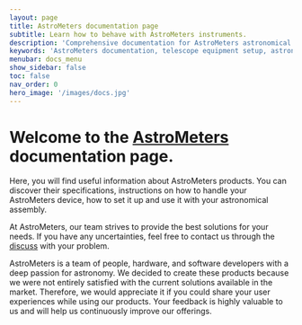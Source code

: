 ```yaml
---
layout: page
title: AstroMeters documentation page
subtitle: Learn how to behave with AstroMeters instruments.
description: 'Comprehensive documentation for AstroMeters astronomical instruments including setup guides, specifications, handling instructions, and troubleshooting for AMFOC01 focuser, AMSKY01 environmental sensor, and AMUSBMOUNT01 mount controller. Learn how to integrate and optimize your AstroMeters equipment for the best observing experience.'
keywords: 'AstroMeters documentation, telescope equipment setup, astronomical instrument guides, AMFOC01 manual, AMSKY01 setup, AMUSBMOUNT01 installation, astronomy equipment documentation, telescope accessories manual'
menubar: docs_menu
show_sidebar: false
toc: false
nav_order: 0
hero_image: '/images/docs.jpg'
---
```


# Welcome to the [AstroMeters](https://www.astrometers.eu) documentation page.

Here, you will find useful information about AstroMeters products. You can discover their specifications, instructions on how to handle your AstroMeters device, how to set it up and use it with your astronomical assembly.

At AstroMeters, our team strives to provide the best solutions for your needs. If you have any uncertainties, feel free to contact us through the [discuss](https://github.com/orgs/AstroMeters/discussions) with your problem.

AstroMeters is a team of people, hardware, and software developers with a deep passion for astronomy. We decided to create these products because we were not entirely satisfied with the current solutions available in the market. Therefore, we would appreciate it if you could share your user experiences while using our products. Your feedback is highly valuable to us and will help us continuously improve our offerings.
